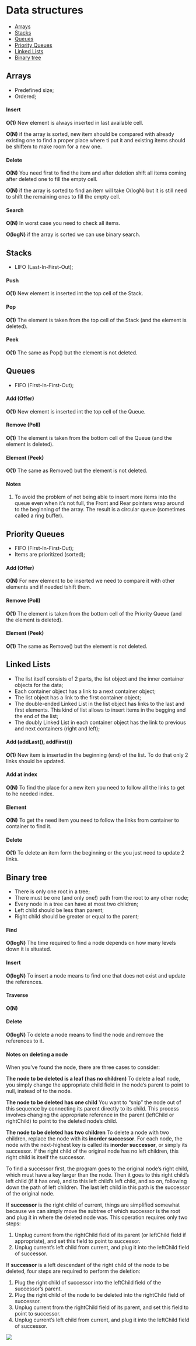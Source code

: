 # Data structures
* [Arrays](#arrays)
* [Stacks](#stacks)
* [Queues](#queues)
* [Priority Queues](#priority-queues)
* [Linked Lists](#linked-lists)
* [Binary tree](#binary-tree)
## Arrays
* Predefined size;
* Ordered;
#### Insert
**O(1)** New element is always inserted in last available cell.

**O(N)** if the array is sorted, new item should be compared with already existing one to find a proper place where ti put it and existing items should be shiftem to make room for a new one.
#### Delete
**O(N)** You need first to find the item and after deletion shift all items coming after deleted one to fill the empty cell.

**O(N)** if the array is sorted to find an item will take O(logN) but it is still need to shift the remaining ones to fill the empty cell.
#### Search
**O(N)** In worst case you need to check all items.

**O(logN)** if the array is sorted we can use binary search.
## Stacks
* LIFO (Last-In-First-Out);
#### Push
**O(1)** New element is inserted int the top cell of the Stack.
#### Pop
**O(1)** The element is taken from the top cell of the Stack (and the element is deleted).
#### Peek
**O(1)** The same as Pop() but the element is not deleted.
## Queues
* FIFO (First-In-First-Out);
#### Add (Offer)
**O(1)** New element is inserted int the top cell of the Queue.
#### Remove (Poll)
**O(1)** The element is taken from the bottom cell of the Queue (and the element is deleted).
#### Element (Peek)
**O(1)** The same as Remove() but the element is not deleted.
#### Notes
1. To avoid the problem of not being able to insert more items into the queue even when it’s not full, the Front and Rear pointers wrap around to the beginning of the array. The result is a circular queue (sometimes called a ring buffer).
## Priority Queues
* FIFO (First-In-First-Out);
* Items are prioritized (sorted);
#### Add (Offer)
**O(N)** For new element to be inserted we need to compare it with other elements and if needed tshift them.
#### Remove (Poll)
**O(1)** The element is taken from the bottom cell of the Priority Queue (and the element is deleted).
#### Element (Peek)
**O(1)** The same as Remove() but the element is not deleted.
## Linked Lists
* The list itself consists of 2 parts, the list object and the inner container objects for the data;
* Each container object has a link to a next container object;
* The list object has a link to the first container object;
* The double-ended Linked List in the list object has links to the last and first elements. This kind of list allows to insert items in the begging and the end of the list;
* The doubly Linked List in each container object has the link to previous and next containers (right and left);

#### Add (addLast(), addFirst())
**O(1)** New item is inserted in the beginning (end) of the list. To do that only 2 links should be updated.
#### Add at index
**O(N)** To find the place for a new item you need to follow all the links to get to he needed index.
#### Element
**O(N)** To get the need item you need to follow the links from container to container to find it.
#### Delete
**O(1)** To delete an item form the beginning or the you just need to update 2 links.
## Binary tree
* There is only one root in a tree;
* There must be one (and only one!) path from the root to any other node;
* Every node in a tree can have at most two children;
* Left child should be less than parent;
* Right child should be greater or equal to the parent;
#### Find
**O(logN)** The time required to find a node depends on how many levels down it is situated.
#### Insert
**O(logN)** To insert a node means to find one that does not exist and update the references.
#### Traverse
**O(N)**
#### Delete
**O(logN)** To delete a node means to find the node and remove the references to it.
#### Notes on deleting a node
When you’ve found the node, there are three cases to consider:

**The node to be deleted is a leaf (has no children)** To delete a leaf node, you simply change the appropriate child field in the node’s parent to point to null, instead of to the node.

**The node to be deleted has one child** You want to “snip” the node out of this sequence by connecting its parent directly to its child. This process involves changing the appropriate reference in the parent (leftChild or rightChild) to point to the deleted node’s child.

**The node to be deleted has two children** To delete a node with two children, replace the node with its **inorder successor**. For each node, the node with the next-highest key is called its **inorder successor**, or simply its successor. If the right child of the original node has no left children, this right child is itself the successor.

To find a successor first, the program goes to the original node’s right child, which must have a key larger than the node. Then it goes to this right child’s left child (if it has one), and to this left child’s left child, and so on, following down the path of left children. The last left child in this path is the successor of the original node.

If **successor** is the right child of current, things are simplified somewhat because we can simply move the subtree of which successor is the root and plug it in where the deleted node was. This operation requires only two steps:
1. Unplug current from the rightChild field of its parent (or leftChild field if appropriate), and set this field to point to successor.
2. Unplug current’s left child from current, and plug it into the leftChild field of successor.

If **successor** is a left descendant of the right child of the node to be deleted, four steps are required to perform the deletion:
1. Plug the right child of successor into the leftChild field of the successor’s parent.
2. Plug the right child of the node to be deleted into the rightChild field of successor.
3. Unplug current from the rightChild field of its parent, and set this field to point to successor.
4. Unplug current’s left child from current, and plug it into the leftChild field of successor.

![](../0-images/successor-left-child.png)


